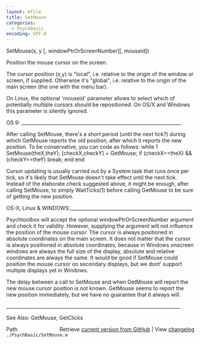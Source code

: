 ```yaml
---
layout: mfile
title: SetMouse
categories:
  - PsychBasic
encoding: UTF-8
---
```


 SetMouse\(x, y \[, windowPtrOrScreenNumber\]\[, mouseid\]\)

 Position the mouse cursor on the screen.

 The cursor position \(x,y\) is "local", i.e. relative to the origin of the
 window or screen, if supplied. Otherwise it's "global", i.e. relative to
 the origin of the main screen \(the one with the menu bar\).

 On Linux, the optional 'mouseid' parameter allows to select which
 of potentially multiple cursors should be repositioned. On OS/X and
 Windows this parameter is silently ignored.

 OS 9: \_\_\_\_\_\_\_\_\_\_\_\_\_\_\_\_\_\_\_\_\_\_\_\_\_\_\_\_\_\_\_\_\_\_\_\_\_\_\_\_\_\_\_\_\_\_\_\_\_\_\_\_\_\_\_\_\_\_\_\_\_\_\_\_\_\_\_

 After calling SetMouse, there's a short period \(until the next tick?\)
 during which GetMouse reports the old position, after which it reports
 the new position. To be conservative, you can code as follows:
  while 1
    SetMouse\(theX,theY\);
    \[checkX,checkY\] = GetMouse;
    if \(checkX==theX\) && \(checkY==theY\)
       break;
    end
  end

 Cursor updating is usually carried out by a System task that runs once
 per tick, so it's likely that SetMouse doesn't take effect until the
 next tick. Instead of the elaborate check suggested above, it might
 be enough, after calling SetMouse, to simply WaitTicks\(1\) before calling
 GetMouse to be sure of getting the new position.

 OS-X, Linux & WINDOWS:\_\_\_\_\_\_\_\_\_\_\_\_\_\_\_\_\_\_\_\_\_\_\_\_\_\_\_\_\_\_\_\_\_\_\_\_\_\_\_\_\_\_\_\_\_\_\_\_\_\_\_

 Psychtoolbox will accept the optional windowPtrOrScreenNumber
 argument and check it for validity.  However, supplying the argument will
 not  influence the position of the mouse cursor.  The cursor is always
 positioned  in absolute coordinates on the main screen.  It does not
 matter that the  cursor is always positioned in absolute coordinates,
 because in Windows  onscreen windows are always the full size of the
 display, absolute and relative coordinates are always the same.  It would
 be good if SetMouse could position the mouse cursor on secondary
 displays, but we dont' support  multiple displays yet in Windows.

 The delay between a call to SetMouse and when GetMouse will report the
 new mouse cursor position is not known.  GetMouse seems to report the new
 position immediately, but we have no guarantee that it always will.

 \_\_\_\_\_\_\_\_\_\_\_\_\_\_\_\_\_\_\_\_\_\_\_\_\_\_\_\_\_\_\_\_\_\_\_\_\_\_\_\_\_\_\_\_\_\_\_\_\_\_\_\_\_\_\_\_\_\_\_\_\_\_\_\_\_\_\_\_\_\_\_\_\_

 See Also: GetMouse, GetClicks


<div class="code_header" style="text-align:right;">
  <span style="float:left;">Path&nbsp;&nbsp;</span> <span class="counter">Retrieve <a href=
  "https://raw.github.com/Psychtoolbox-3/Psychtoolbox-3/beta/./PsychBasic/SetMouse.m">current version from GitHub</a> | View <a href=
  "https://github.com/Psychtoolbox-3/Psychtoolbox-3/commits/beta/./PsychBasic/SetMouse.m">changelog</a></span>
</div>
<div class="code">
  <code>./PsychBasic/SetMouse.m</code>
</div>
